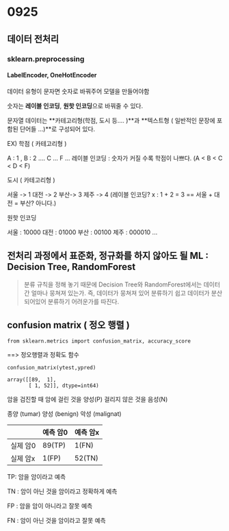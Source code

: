 # 0925

## 데이터 전처리

### sklearn.preprocessing 

#### LabelEncoder, OneHotEncoder

데이터 유형이 문자면 숫자로 바꿔주어 모델을 만들어야함

숫자는 **레이블 인코딩**, **원핫 인코딩**으로 바꿔줄 수 있다.



문자열 데이터는 **카테고리형(학점, 도시 등.... )**과 **텍스트형 ( 일반적인 문장에 포함된 단어들 ...)**로 구성되어 있다. 

EX) 학점 ( 카테고리형 )

A : 1 , B : 2 .... C ... F ... 레이블 인코딩 : 숫자가 커질 수록 학점이 나쁘다. (A < B < C < D < F)

도시 ( 카테고리형 )

서울 -> 1 대전 -> 2 부산-> 3 제주 -> 4 (레이블 인코딩?  x  :  1 + 2 = 3 == 서울 + 대전 = 부산? 아니다.)

원핫 인코딩 

서울 : 10000 대전 : 01000 부산 : 00100 제주 : 000010 ...



## 전처리 과정에서 표준화, 정규화를 하지 않아도 될 ML : Decision Tree, RandomForest

> 분류 규칙을 정해 놓기 때문에 Decision Tree와 RandomForest에서는 데이터 간 얼마나 뭉쳐져 있는가. 즉, 데이터가 뭉쳐져 있어 분류하기 쉽고 데이터가 분산되어있어 분류하기 어려운가를 따진다.



## confusion matrix ( 정오 행렬 )



```
from sklearn.metrics import confusion_matrix, accuracy_score
```

==> 정오행렬과 정확도 함수



```
confusion_matrix(ytest,ypred)
```

```
array([[89,  1],
       [ 1, 52]], dtype=int64)
```



암을 검진할 때 암에 걸린 것을 양성(P) 걸리지 않은 것을 음성(N)

종양 (tumar) 양성 (benign) 악성 (malignat)



|          | 예측 암0 | 예측 암x |
| -------- | -------- | -------- |
| 실제 암0 | 89(TP)   | 1(FN)    |
| 실제 암x | 1(FP)    | 52(TN)   |



TP: 암을 암이라고 예측

TN : 암이 아닌 것을 암이라고 정확하게 예측

FP : 암을 암이 아니라고 잘못 예측

FN : 암이 아닌 것을 암이라고 잘못 예측



